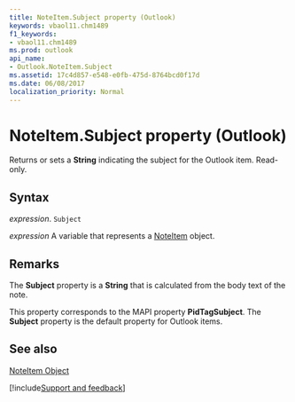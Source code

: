 ```yaml
---
title: NoteItem.Subject property (Outlook)
keywords: vbaol11.chm1489
f1_keywords:
- vbaol11.chm1489
ms.prod: outlook
api_name:
- Outlook.NoteItem.Subject
ms.assetid: 17c4d857-e548-e0fb-475d-8764bcd0f17d
ms.date: 06/08/2017
localization_priority: Normal
---
```



# NoteItem.Subject property (Outlook)

Returns or sets a  **String** indicating the subject for the Outlook item. Read-only.


## Syntax

_expression_. `Subject`

_expression_ A variable that represents a [NoteItem](Outlook.NoteItem.md) object.


## Remarks

The **Subject** property is a **String** that is calculated from the body text of the note.

This property corresponds to the MAPI property  **PidTagSubject**. The **Subject** property is the default property for Outlook items.


## See also


[NoteItem Object](Outlook.NoteItem.md)

[!include[Support and feedback](~/includes/feedback-boilerplate.md)]